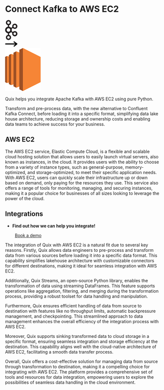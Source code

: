 # Connect Kafka to AWS EC2

<div class="connect-images cards blog-grid-card" markdown>
<div>
<img src="../images/kafka_logo.png" width="40px" />
</div>
<div>
<img src="../images/arrow.svg" width="40px" />
</div>
<div>
<img src="./images/aws-ec2_1.jpg" />
</div>
</div>

Quix helps you integrate Apache Kafka with AWS EC2 using pure Python.

Transform and pre-process data, with the new alternative to Confluent Kafka Connect, before loading it into a specific format, simplifying data lake house architecture, reducing storage and ownership costs and enabling data teams to achieve success for your business.

## AWS EC2

The AWS EC2 service, Elastic Compute Cloud, is a flexible and scalable cloud hosting solution that allows users to easily launch virtual servers, also known as instances, in the cloud. It provides users with the ability to choose from a variety of instance types, such as general-purpose, memory-optimized, and storage-optimized, to meet their specific application needs. With AWS EC2, users can quickly scale their infrastructure up or down based on demand, only paying for the resources they use. This service also offers a range of tools for monitoring, managing, and securing instances, making it a popular choice for businesses of all sizes looking to leverage the power of the cloud.

## Integrations

<div class="grid cards" markdown>

- __Find out how we can help you integrate!__

    <a class="md-button md-button--primary" href="https://share.hsforms.com/1iW0TmZzKQMChk0lxd_tGiw4yjw2?__hstc=175542013.2303933fbd746c0ac86d9ccbe9bc9100.1728383268831.1729603416735.1729620918855.31&__hssc=175542013.1.1729620918855&__hsfp=2132701734" target="_blank" style="margin:.5rem;">Book a demo</a>

</div>


The integration of Quix with AWS EC2 is a natural fit due to several key reasons. Firstly, Quix allows data engineers to pre-process and transform data from various sources before loading it into a specific data format. This capability simplifies lakehouse architecture with customizable connectors for different destinations, making it ideal for seamless integration with AWS EC2.

Additionally, Quix Streams, an open-source Python library, enables the transformation of data using streaming DataFrames. This feature supports operations like aggregation, filtering, and merging during the transformation process, providing a robust toolset for data handling and manipulation.

Furthermore, Quix ensures efficient handling of data from source to destination with features like no throughput limits, automatic backpressure management, and checkpointing. This streamlined approach to data management enhances the overall efficiency of the integration process with AWS EC2.

Moreover, Quix supports sinking transformed data to cloud storage in a specific format, ensuring seamless integration and storage efficiency at the destination. This capability aligns well with the cloud-native architecture of AWS EC2, facilitating a smooth data transfer process.

Overall, Quix offers a cost-effective solution for managing data from source through transformation to destination, making it a compelling choice for integrating with AWS EC2. The platform provides a comprehensive set of tools and resources for data integration, empowering users to explore the possibilities of seamless data handling in the cloud environment.

